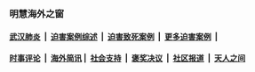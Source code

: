 
### 明慧海外之窗

####  [武汉肺炎](indexes/365.md?t=01101800) &nbsp;|&nbsp;  [迫害案例综述](indexes/328.md?t=01101800) &nbsp;|&nbsp; [迫害致死案例](indexes/277.md?t=01101800)  &nbsp;|&nbsp; [更多迫害案例](indexes/81.md?t=01101800)  &nbsp;|&nbsp; 
####  [时事评论](indexes/251.md?t=01101800) &nbsp;|&nbsp; [海外简讯](indexes/245.md?t=01101800)&nbsp;|&nbsp;  [社会支持](indexes/140.md?t=01101800) &nbsp;|&nbsp; [褒奖决议](indexes/282.md?t=01101800) &nbsp;|&nbsp; [社区报道](indexes/91.md?t=01101800)  &nbsp;|&nbsp; [天人之间](indexes/78.md?t=01101800) 

